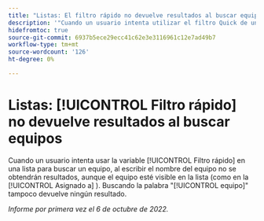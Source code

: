 ```yaml
---
title: "Listas: El filtro rápido no devuelve resultados al buscar equipos"
description: '"Cuando un usuario intenta utilizar el filtro Quick de una lista para buscar un equipo, al introducir el nombre del equipo no se obtienen resultados, aunque el equipo esté visible en la lista (como en el campo Assigned to ). Al buscar el equipo de palabras, tampoco se obtienen resultados".'
hidefromtoc: true
source-git-commit: 6937b5ece29ecc41c62e3e3116961c12e7ad49b7
workflow-type: tm+mt
source-wordcount: '126'
ht-degree: 0%

---
```



# Listas: [!UICONTROL Filtro rápido] no devuelve resultados al buscar equipos

Cuando un usuario intenta usar la variable [!UICONTROL Filtro rápido] en una lista para buscar un equipo, al escribir el nombre del equipo no se obtendrán resultados, aunque el equipo esté visible en la lista (como en la [!UICONTROL Asignado a] ). Buscando la palabra &quot;[!UICONTROL equipo]&quot; tampoco devuelve ningún resultado.

_Informe por primera vez el 6 de octubre de 2022._

